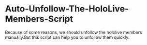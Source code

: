 # Auto-Unfollow-The-HoloLive-Members-Script
Because of some reasons, we should unfollow the hololive members manually.But this script can help you to unfollow them quickly.
